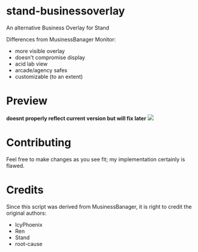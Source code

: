 # stand-businessoverlay
An alternative Business Overlay for Stand

Differences from MusinessBanager Monitor:
- more visible overlay
- doesn't compromise display
- acid lab view
- arcade/agency safes
- customizable (to an extent)

# Preview
**doesnt properly reflect current version but will fix later**
![](https://raw.githubusercontent.com/stagnate6628/stand-businessoverlay/main/preview.png)

# Contributing
Feel free to make changes as you see fit; my implementation certainly is flawed.

# Credits
Since this script was derived from MusinessBanager, it is right to credit the original authors:
- IcyPhoenix
- Ren
- Stand
- root-cause

